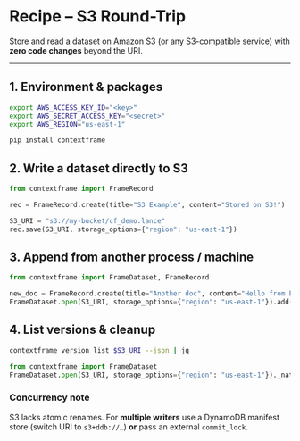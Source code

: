 # Recipe – S3 Round-Trip

Store and read a dataset on Amazon S3 (or any S3-compatible service) with **zero code changes** beyond the URI.

---

## 1. Environment & packages

```bash
export AWS_ACCESS_KEY_ID="<key>"
export AWS_SECRET_ACCESS_KEY="<secret>"
export AWS_REGION="us-east-1"

pip install contextframe
```

## 2. Write a dataset directly to S3

```python
from contextframe import FrameRecord

rec = FrameRecord.create(title="S3 Example", content="Stored on S3!")

S3_URI = "s3://my-bucket/cf_demo.lance"
rec.save(S3_URI, storage_options={"region": "us-east-1"})
```

## 3. Append from another process / machine

```python
from contextframe import FrameDataset, FrameRecord

new_doc = FrameRecord.create(title="Another doc", content="Hello from EC2")
FrameDataset.open(S3_URI, storage_options={"region": "us-east-1"}).add(new_doc)
```

## 4. List versions & cleanup

```bash
contextframe version list $S3_URI --json | jq
```

```python
from contextframe import FrameDataset
FrameDataset.open(S3_URI, storage_options={"region": "us-east-1"})._native.cleanup_old_versions(keep=5)
```

### Concurrency note

S3 lacks atomic renames.  For **multiple writers** use a DynamoDB manifest store (switch URI to `s3+ddb://…`) **or** pass an external `commit_lock`.
